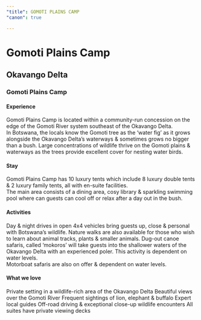 ```yaml
---
"title": GOMOTI PLAINS CAMP
"canon": true

---
```


# Gomoti Plains Camp
## Okavango Delta
### Gomoti Plains Camp

#### Experience
Gomoti Plains Camp is located within a community-run concession on the edge of the Gomoti River system southeast of the Okavango Delta.  
In Botswana, the locals know the Gomoti tree as the ‘water fig’ as it grows alongside the Okavango Delta’s waterways &amp; sometimes grows no bigger than a bush.  Large concentrations of wildlife thrive on the Gomoti plains &amp; waterways as the trees provide excellent cover for nesting water birds.

#### Stay
Gomoti Plains Camp has 10 luxury tents which include 8 luxury double tents &amp; 2 luxury family tents, all with en-suite facilities.  
The main area consists of a dining area, cosy library &amp; sparkling swimming pool where can guests can cool off or relax after a day out in the bush.

#### Activities
Day &amp; night drives in open 4x4 vehicles bring guests up, close &amp; personal with Botswana’s wildlife.  Nature walks are also available for those who wish to learn about animal tracks, plants &amp; smaller animals.
Dug-out canoe safaris, called ‘mokoros’ will take guests into the shallower waters of the Okavango Delta with an experienced poler.  This activity is dependent on water levels.  
Motorboat safaris are also on offer &amp; dependent on water levels.


#### What we love
Private setting in a wildlife-rich area of the Okavango Delta
Beautiful views over the Gomoti River
Frequent sightings of lion, elephant &amp; buffalo
Expert local guides 
Off-road driving &amp; exceptional close-up wildlife encounters 
All suites have private viewing decks